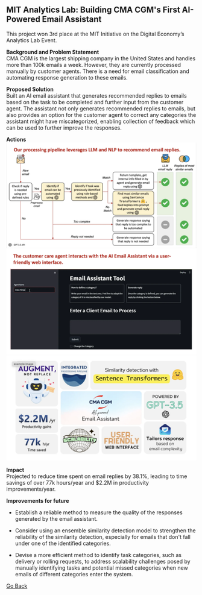 ## **MIT Analytics Lab: Building CMA CGM's First AI-Powered Email Assistant**
This project won 3rd place at the MIT Initiative on the Digital Economy’s Analytics Lab Event.

**Background and Problem Statement**  
CMA CGM is the largest shipping company in the United States and handles more than 100k emails a week. However, they are currently processed manually by customer agents. There is a need for email classification and automating response generation to these emails.

**Proposed Solution**  
Built an AI email assistant that generates recommended replies to emails based on the task to be completed and further input from the customer agent. The assistant not only generates recommended replies to emails, but also provides an option for the customer agent to correct any categories the assistant might have miscategorized, enabling collection of feedback which can be used to further improve the responses.

**Actions**  
![Profile Picture](pictures/alab_processing_pipeline.jpg)  
![Profile Picture](pictures/alab_interface.jpg)  
![Profile Picture](pictures/summary.jpg)

**Impact**  
Projected to reduce time spent on email replies by 38.1%, leading to time savings of over 77k hours/year and $2.2M in productivity improvements/year.

**Improvements for future**
- Establish a reliable method to measure the quality of the responses generated by the email assistant.

- Consider using an ensemble similarity detection model to strengthen the reliability of the similarity detection, especially for emails that don't fall under one of the identified categories.

- Devise a more efficient method to identify task categories, such as delivery or rolling requests, to address scalability challenges posed by manually identifying tasks and potential missed categories when new emails of different categories enter the system.

[Go Back](README.md)
